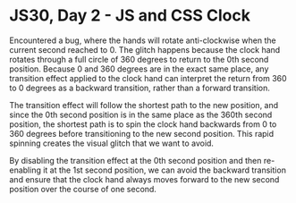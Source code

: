 # JS30, Day 2 - JS and CSS Clock

Encountered a bug, where the hands will rotate anti-clockwise when the current second reached to 0. The glitch happens because the clock hand rotates through a full circle of 360 degrees to return to the 0th second position. Because 0 and 360 degrees are in the exact same place, any transition effect applied to the clock hand can interpret the return from 360 to 0 degrees as a backward transition, rather than a forward transition.

The transition effect will follow the shortest path to the new position, and since the 0th second position is in the same place as the 360th second position, the shortest path is to spin the clock hand backwards from 0 to 360 degrees before transitioning to the new second position. This rapid spinning creates the visual glitch that we want to avoid.

By disabling the transition effect at the 0th second position and then re-enabling it at the 1st second position, we can avoid the backward transition and ensure that the clock hand always moves forward to the new second position over the course of one second.
